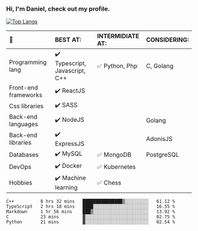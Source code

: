 ### Hi, I'm Daniel, check out my profile.
[![Top Langs](https://github-readme-stats.vercel.app/api/top-langs/?username=DanielRomeo&layout=compact)](https://github.com/anuraghazra/github-readme-stats)


:large_blue_circle: | BEST AT: | INTERMIDIATE AT: | CONSIDERING:
:------------ | :-------------| :-------------| :-------------
Programming lang | :heavy_check_mark: Typescript, Javascript, C++ | :white_check_mark: Python, Php | C, Golang
Front-end frameworks| :heavy_check_mark: ReactJS |  |
Css libraries | :heavy_check_mark:  SASS | |
Back-end languages| :heavy_check_mark: NodeJS | | Golang
Back-end libraries |:heavy_check_mark: ExpressJS| | AdonisJS
Databases | :heavy_check_mark: MySQL |  :white_check_mark: MongoDB | PostgreSQL
DevOps | :heavy_check_mark: Docker | :white_check_mark: Kubernetes
Hobbies | :heavy_check_mark: Machine learning | :white_check_mark: Chess

<!--START_SECTION:waka-->
```text
C++          8 hrs 32 mins   ███████████████▒░░░░░░░░░   61.12 % 
TypeScript   2 hrs 18 mins   ████░░░░░░░░░░░░░░░░░░░░░   16.55 % 
Markdown     1 hr 56 mins    ███▒░░░░░░░░░░░░░░░░░░░░░   13.92 % 
C            23 mins         ▓░░░░░░░░░░░░░░░░░░░░░░░░   02.75 % 
Python       21 mins         ▓░░░░░░░░░░░░░░░░░░░░░░░░   02.54 % 
```
<!--END_SECTION:waka-->

